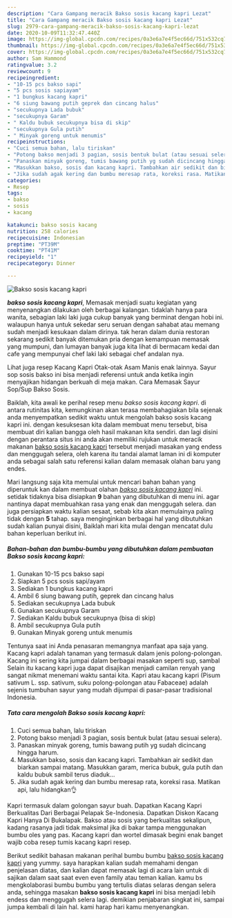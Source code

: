 ```yaml
---
description: "Cara Gampang meracik Bakso sosis kacang kapri Lezat"
title: "Cara Gampang meracik Bakso sosis kacang kapri Lezat"
slug: 2979-cara-gampang-meracik-bakso-sosis-kacang-kapri-lezat
date: 2020-10-09T11:32:47.440Z
image: https://img-global.cpcdn.com/recipes/0a3e6a7e4f5ec66d/751x532cq70/bakso-sosis-kacang-kapri-foto-resep-utama.jpg
thumbnail: https://img-global.cpcdn.com/recipes/0a3e6a7e4f5ec66d/751x532cq70/bakso-sosis-kacang-kapri-foto-resep-utama.jpg
cover: https://img-global.cpcdn.com/recipes/0a3e6a7e4f5ec66d/751x532cq70/bakso-sosis-kacang-kapri-foto-resep-utama.jpg
author: Sam Hammond
ratingvalue: 3.2
reviewcount: 9
recipeingredient:
- "10-15 pcs bakso sapi"
- "5 pcs sosis sapiayam"
- "1 bungkus kacang kapri"
- "6 siung bawang putih geprek dan cincang halus"
- "secukupnya Lada bubuk"
- "secukupnya Garam"
- " Kaldu bubuk secukupnya bisa di skip"
- "secukupnya Gula putih"
- " Minyak goreng untuk menumis"
recipeinstructions:
- "Cuci semua bahan, lalu tiriskan"
- "Potong bakso menjadi 3 pagian, sosis bentuk bulat (atau sesuai selera)."
- "Panaskan minyak goreng, tumis bawang putih yg sudah dicincang hingga harum."
- "Masukkan bakso, sosis dan kacang kapri. Tambahkan air sedikit dan biarkan sampai matang. Masukkan garam, merica bubuk, gula putih dan kaldu bubuk sambil terus diaduk..."
- "Jika sudah agak kering dan bumbu meresap rata, koreksi rasa. Matikan api, lalu hidangkan👌"
categories:
- Resep
tags:
- bakso
- sosis
- kacang

katakunci: bakso sosis kacang 
nutrition: 258 calories
recipecuisine: Indonesian
preptime: "PT39M"
cooktime: "PT41M"
recipeyield: "1"
recipecategory: Dinner

---
```



![Bakso sosis kacang kapri](https://img-global.cpcdn.com/recipes/0a3e6a7e4f5ec66d/751x532cq70/bakso-sosis-kacang-kapri-foto-resep-utama.jpg)

<b><i>bakso sosis kacang kapri</i></b>, Memasak menjadi suatu kegiatan yang menyenangkan dilakukan oleh berbagai kalangan. tidaklah hanya para wanita, sebagian laki laki juga cukup banyak yang berminat dengan hobi ini. walaupun hanya untuk sekedar seru seruan dengan sahabat atau memang sudah menjadi kesukaan dalam dirinya. tak heran dalam dunia restoran sekarang sedikit banyak ditemukan pria dengan kemampuan memasak yang mumpuni, dan lumayan banyak juga kita lihat di bermacam kedai dan cafe yang mempunyai chef laki laki sebagai chef andalan nya.

Lihat juga resep Kacang Kapri Otak-otak Asam Manis enak lainnya. Sayur sop sosis bakso ini bisa menjadi referensi untuk anda ketika ingin menyajikan hidangan berkuah di meja makan. Cara Memasak Sayur Sop/Sup Bakso Sosis.

Baiklah, kita awali ke perihal resep menu <i>bakso sosis kacang kapri</i>. di antara rutinitas kita, kemungkinan akan terasa membahagiakan bila sejenak anda menyempatkan sedikit waktu untuk mengolah bakso sosis kacang kapri ini. dengan kesuksesan kita dalam membuat menu tersebut, bisa membuat diri kalian bangga oleh hasil makanan kita sendiri. dan lagi disini dengan perantara situs ini anda akan memiliki rujukan untuk meracik makanan <u>bakso sosis kacang kapri</u> tersebut menjadi masakan yang endess dan menggugah selera, oleh karena itu tandai alamat laman ini di komputer anda sebagai salah satu referensi kalian dalam memasak olahan baru yang endes.


Mari langsung saja kita memulai untuk mencari bahan bahan yang diperuntuk kan dalam membuat olahan <u><i>bakso sosis kacang kapri</i></u> ini. setidak tidaknya bisa disiapkan <b>9</b> bahan yang dibutuhkan di menu ini. agar nantinya dapat membuahkan rasa yang enak dan menggugah selera. dan juga persiapkan waktu kalian sesaat, sebab kita akan memulainya paling tidak dengan <b>5</b> tahap. saya menginginkan berbagai hal yang dibutuhkan sudah kalian punyai disini, Baiklah mari kita mulai dengan mencatat dulu bahan keperluan berikut ini.

<!--inarticleads1-->

##### Bahan-bahan dan bumbu-bumbu yang dibutuhkan dalam pembuatan Bakso sosis kacang kapri:

1. Gunakan 10-15 pcs bakso sapi
1. Siapkan 5 pcs sosis sapi/ayam
1. Sediakan 1 bungkus kacang kapri
1. Ambil 6 siung bawang putih, geprek dan cincang halus
1. Sediakan secukupnya Lada bubuk
1. Gunakan secukupnya Garam
1. Sediakan  Kaldu bubuk secukupnya (bisa di skip)
1. Ambil secukupnya Gula putih
1. Gunakan  Minyak goreng untuk menumis


Tentunya saat ini Anda penasaran memangnya manfaat apa saja yang. Kacang kapri adalah tanaman yang termasuk dalam jenis polong-polongan. Kacang ini sering kita jumpai dalam berbagai masakan seperti sup, sambal Selain itu kacang kapri juga dapat disajikan menjadi camilan renyah yang sangat nikmat menemani waktu santai kita. Kapri atau kacang kapri (Pisum sativum L. ssp. sativum, suku polong-polongan atau Fabaceae) adalah sejenis tumbuhan sayur yang mudah dijumpai di pasar-pasar tradisional Indonesia. 

<!--inarticleads2-->

##### Tata cara mengolah Bakso sosis kacang kapri:

1. Cuci semua bahan, lalu tiriskan
1. Potong bakso menjadi 3 pagian, sosis bentuk bulat (atau sesuai selera).
1. Panaskan minyak goreng, tumis bawang putih yg sudah dicincang hingga harum.
1. Masukkan bakso, sosis dan kacang kapri. Tambahkan air sedikit dan biarkan sampai matang. Masukkan garam, merica bubuk, gula putih dan kaldu bubuk sambil terus diaduk...
1. Jika sudah agak kering dan bumbu meresap rata, koreksi rasa. Matikan api, lalu hidangkan👌


Kapri termasuk dalam golongan sayur buah. Dapatkan Kacang Kapri Berkualitas Dari Berbagai Pelapak Se-Indonesia. Dapatkan Diskon Kacang Kapri Hanya Di Bukalapak. Bakso atau sosis yang berkualitas sekalipun, kadang rasanya jadi tidak maksimal jika di bakar tampa menggunakan bumbu oles yang pas. Kacang kapri dan wortel dimasak begini enak banget wajib coba resep tumis kacang kapri resep. 

Berikut sedikit bahasan makanan perihal bumbu bumbu <u>bakso sosis kacang kapri</u> yang yummy. saya harapkan kalian sudah memahami dengan penjelasan diatas, dan kalian dapat memasak lagi di acara lain untuk di sajikan dalam saat saat even even family atau teman kalian. kamu bs mengkolaborasi bumbu bumbu yang tertulis diatas selaras dengan selera anda, sehingga masakan <b>bakso sosis kacang kapri</b> ini bisa menjadi lebih endess dan menggugah selera lagi. demikian penjabaran singkat ini, sampai jumpa kembali di lain hal. kami harap hari kamu menyenangkan.
